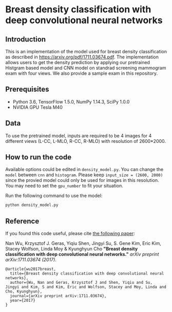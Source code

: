 # Breast density classification with deep convolutional neural networks
## Introduction
This is an implementation of the model used for breast density classification as described in https://arxiv.org/pdf/1711.03674.pdf. The implementation allows users to get the density prediction by applying our pretrained Histgram based model and CNN model on standrad screening mammogram exam with four views. We also provide a sample exam in this repository. 

## Prerequisites

* Python 3.6, TensorFlow 1.5.0, NumPy 1.14.3, SciPy 1.0.0
* NVIDIA GPU Tesla M40

## Data

To use the pretrained model, inputs are required to be 4 images for 4 different views (L-CC, L-MLO, R-CC, R-MLO) with resolution of 2600*2000.

## How to run the code
Available options could be edited in `density_model.py`. You can change the `model` between `cnn` and `histogram`. Please keep `input_size = (2600, 2000)` since the provied model could only be used for images in this resolution. You may need to set the `gpu_number` to fit your situation.  

Run the following command to use the model:

```bash
python density_model.py
```
## Reference

If you found this code useful, please cite [the following paper](https://arxiv.org/pdf/1711.03674.pdf):

Nan Wu, Krzysztof J. Geras, Yiqiu Shen, Jingyi Su, S. Gene Kim, Eric Kim, Stacey Wolfson, Linda Moy & Kyunghyun Cho
 **"Breast density classification with deep convolutional neural networks."** *arXiv preprint arXiv:1711.03674 (2017).*

    @article{wu2017breast,
      title={Breast density classification with deep convolutional neural networks},
      author={Wu, Nan and Geras, Krzysztof J and Shen, Yiqiu and Su, Jingyi and Kim, S and Kim, Eric and Wolfson, Stacey and Moy, Linda and Cho, Kyunghyun},
      journal={arXiv preprint arXiv:1711.03674},
      year={2017}
    }
